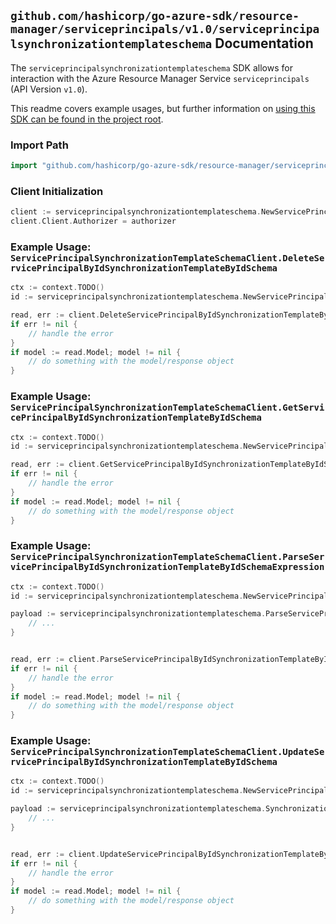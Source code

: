 
## `github.com/hashicorp/go-azure-sdk/resource-manager/serviceprincipals/v1.0/serviceprincipalsynchronizationtemplateschema` Documentation

The `serviceprincipalsynchronizationtemplateschema` SDK allows for interaction with the Azure Resource Manager Service `serviceprincipals` (API Version `v1.0`).

This readme covers example usages, but further information on [using this SDK can be found in the project root](https://github.com/hashicorp/go-azure-sdk/tree/main/docs).

### Import Path

```go
import "github.com/hashicorp/go-azure-sdk/resource-manager/serviceprincipals/v1.0/serviceprincipalsynchronizationtemplateschema"
```


### Client Initialization

```go
client := serviceprincipalsynchronizationtemplateschema.NewServicePrincipalSynchronizationTemplateSchemaClientWithBaseURI("https://management.azure.com")
client.Client.Authorizer = authorizer
```


### Example Usage: `ServicePrincipalSynchronizationTemplateSchemaClient.DeleteServicePrincipalByIdSynchronizationTemplateByIdSchema`

```go
ctx := context.TODO()
id := serviceprincipalsynchronizationtemplateschema.NewServicePrincipalSynchronizationTemplateID("servicePrincipalIdValue", "synchronizationTemplateIdValue")

read, err := client.DeleteServicePrincipalByIdSynchronizationTemplateByIdSchema(ctx, id)
if err != nil {
	// handle the error
}
if model := read.Model; model != nil {
	// do something with the model/response object
}
```


### Example Usage: `ServicePrincipalSynchronizationTemplateSchemaClient.GetServicePrincipalByIdSynchronizationTemplateByIdSchema`

```go
ctx := context.TODO()
id := serviceprincipalsynchronizationtemplateschema.NewServicePrincipalSynchronizationTemplateID("servicePrincipalIdValue", "synchronizationTemplateIdValue")

read, err := client.GetServicePrincipalByIdSynchronizationTemplateByIdSchema(ctx, id)
if err != nil {
	// handle the error
}
if model := read.Model; model != nil {
	// do something with the model/response object
}
```


### Example Usage: `ServicePrincipalSynchronizationTemplateSchemaClient.ParseServicePrincipalByIdSynchronizationTemplateByIdSchemaExpression`

```go
ctx := context.TODO()
id := serviceprincipalsynchronizationtemplateschema.NewServicePrincipalSynchronizationTemplateID("servicePrincipalIdValue", "synchronizationTemplateIdValue")

payload := serviceprincipalsynchronizationtemplateschema.ParseServicePrincipalByIdSynchronizationTemplateByIdSchemaExpressionRequest{
	// ...
}


read, err := client.ParseServicePrincipalByIdSynchronizationTemplateByIdSchemaExpression(ctx, id, payload)
if err != nil {
	// handle the error
}
if model := read.Model; model != nil {
	// do something with the model/response object
}
```


### Example Usage: `ServicePrincipalSynchronizationTemplateSchemaClient.UpdateServicePrincipalByIdSynchronizationTemplateByIdSchema`

```go
ctx := context.TODO()
id := serviceprincipalsynchronizationtemplateschema.NewServicePrincipalSynchronizationTemplateID("servicePrincipalIdValue", "synchronizationTemplateIdValue")

payload := serviceprincipalsynchronizationtemplateschema.SynchronizationSchema{
	// ...
}


read, err := client.UpdateServicePrincipalByIdSynchronizationTemplateByIdSchema(ctx, id, payload)
if err != nil {
	// handle the error
}
if model := read.Model; model != nil {
	// do something with the model/response object
}
```
